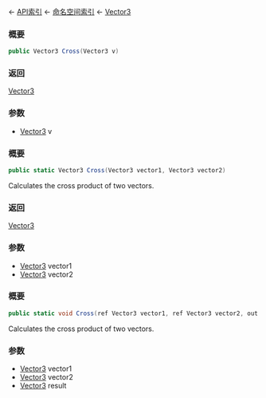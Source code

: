 ← [API索引](Api-Index) ← [命名空间索引](Namespace-Index) ← [Vector3](VRageMath.Vector3)

### 概要

```csharp
public Vector3 Cross(Vector3 v)
```

### 返回

[Vector3](VRageMath.Vector3)

### 参数

* [Vector3](VRageMath.Vector3) v
### 概要

```csharp
public static Vector3 Cross(Vector3 vector1, Vector3 vector2)
```

Calculates the cross product of two vectors.

### 返回

[Vector3](VRageMath.Vector3)

### 参数

* [Vector3](VRageMath.Vector3) vector1
* [Vector3](VRageMath.Vector3) vector2
### 概要

```csharp
public static void Cross(ref Vector3 vector1, ref Vector3 vector2, out Vector3 result)
```

Calculates the cross product of two vectors.

### 参数

* [Vector3](VRageMath.Vector3) vector1
* [Vector3](VRageMath.Vector3) vector2
* [Vector3](VRageMath.Vector3) result
